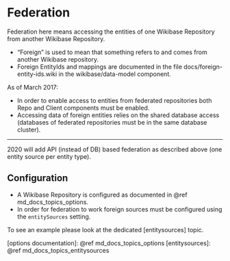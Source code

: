 # Federation

Federation here means accessing the entities of one Wikibase Repository from another Wikibase Repository.

* “Foreign” is used to mean that something refers to and comes from another Wikibase repository.
* Foreign EntityIds and mappings are documented in the file docs/foreign-entity-ids.wiki in the wikibase/data-model component.

As of March 2017:
 - In order to enable access to entities from federated repositories both Repo and Client components must be enabled.
 - Accessing data of foreign entities relies on the shared database access (databases of federated repositories must be in the same database cluster).

----

2020 will add API (instead of DB) based federation as described above (one entity source per entity type).

## Configuration

* A Wikibase Repository is configured as documented in @ref md_docs_topics_options.
* In order for federation to work foreign sources must be configured using the `entitySources` setting.

To see an example please look at the dedicated [entitysources] topic.

[options documentation]: @ref md_docs_topics_options
[entitysources]: @ref md_docs_topics_entitysources

